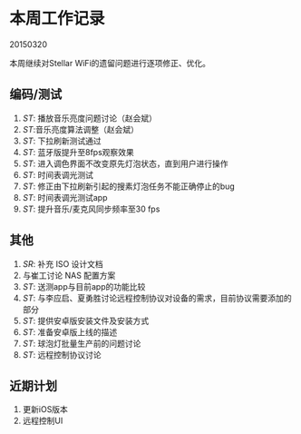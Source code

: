 # 本周工作记录

20150320

本周继续对Stellar WiFi的遗留问题进行逐项修正、优化。

## 编码/测试

1. *ST*: 播放音乐亮度问题讨论（赵会斌）
2. *ST*:音乐亮度算法调整（赵会斌）
3. *ST*: 下拉刷新测试通过
4. *ST*: 蓝牙版提升至8fps观察效果
5. *ST*: 进入调色界面不改变原先灯泡状态，直到用户进行操作
6. *ST*: 时间表调光测试
7. *ST*: 修正由下拉刷新引起的搜素灯泡任务不能正确停止的bug
8. *ST*: 时间表调光测试app
9. *ST*: 提升音乐/麦克风同步频率至30 fps

## 其他

1. *SR*: 补充 ISO 设计文档
2. 与崔工讨论 NAS 配置方案
3. *ST*: 送测app与目前app的功能比较
4. *ST*: 与李应启、夏勇胜讨论远程控制协议对设备的需求，目前协议需要添加的部分
5. *ST*: 提供安卓版安装文件及安装方式
6. *ST*: 准备安卓版上线的描述
7. *ST*: 球泡灯批量生产前的问题讨论
8. *ST*: 远程控制协议讨论

## 近期计划

1. 更新iOS版本
2. 远程控制UI
